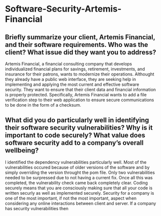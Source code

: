 # Software-Security-Artemis-Financial

## Briefly summarize your client, Artemis Financial, and their software requirements. Who was the client? What issue did they want you to address?

Artemis Financial, a financial consulting company that develops individualized financial plans for savings, retirement, investments, and insurance for their patrons, wants to modernize their operations. Althought they already have a public web interface, they are seeking help in implementing and applying the most current and effective software security. They want to ensure that their client data and financial information is properly protected. Specifically, Artemis Financial wants to add a file verification step to their web application to ensure secure communications to be done in the form of a checksum. 

## What did you do particularly well in identifying their software security vulnerabilities? Why is it important to code securely? What value does software security add to a company’s overall wellbeing?

I identified the dependency vulnerabilities particularly well. Most of the vulnerabilities occured because of older versions of the software and by simply overriding the version throught the pom file. Only two vulnerabilities needed to be surpressed due to not having a current fix. Once all this was completed, the vulnerability check came back completely clear. Coding securely means that you are consciously making sure that all your code is written securly as well as implemented securely. Security for a company is one of the most important, if not the most important, aspect when considering any online interactions between client and server. If a company has security vulnerabilities then 
